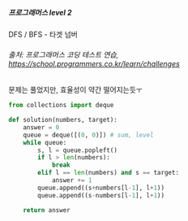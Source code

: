 ##### 프로그래머스 level 2
DFS / BFS - 타겟 넘버
###### 출처: 프로그래머스 코딩 테스트 연습, https://school.programmers.co.kr/learn/challenges

문제는 풀었지만, 효율성이 약간 떨어지는듯ㅜ

```python
from collections import deque

def solution(numbers, target):
    answer = 0
    queue = deque([(0, 0)]) # sum, level
    while queue:
        s, l = queue.popleft()
        if l > len(numbers):
            break
        elif l == len(numbers) and s == target:
            answer += 1
        queue.append((s+numbers[l-1], l+1)) 
        queue.append((s-numbers[l-1], l+1))

    return answer
```
